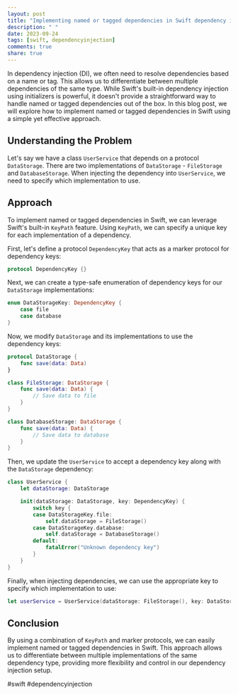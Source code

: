 ```yaml
---
layout: post
title: "Implementing named or tagged dependencies in Swift dependency injection"
description: " "
date: 2023-09-24
tags: [swift, dependencyinjection]
comments: true
share: true
---
```


In dependency injection (DI), we often need to resolve dependencies based on a name or tag. This allows us to differentiate between multiple dependencies of the same type. While Swift's built-in dependency injection using initializers is powerful, it doesn't provide a straightforward way to handle named or tagged dependencies out of the box. In this blog post, we will explore how to implement named or tagged dependencies in Swift using a simple yet effective approach.

## Understanding the Problem

Let's say we have a class `UserService` that depends on a protocol `DataStorage`. There are two implementations of `DataStorage` - `FileStorage` and `DatabaseStorage`. When injecting the dependency into `UserService`, we need to specify which implementation to use.

## Approach

To implement named or tagged dependencies in Swift, we can leverage Swift's built-in `KeyPath` feature. Using `KeyPath`, we can specify a unique key for each implementation of a dependency. 

First, let's define a protocol `DependencyKey` that acts as a marker protocol for dependency keys:

```swift
protocol DependencyKey {}
```

Next, we can create a type-safe enumeration of dependency keys for our `DataStorage` implementations:

```swift
enum DataStorageKey: DependencyKey {
    case file
    case database
}
```

Now, we modify `DataStorage` and its implementations to use the dependency keys:

```swift
protocol DataStorage {
    func save(data: Data)
}

class FileStorage: DataStorage {
    func save(data: Data) {
        // Save data to file
    }
}

class DatabaseStorage: DataStorage {
    func save(data: Data) {
        // Save data to database
    }
}
```

Then, we update the `UserService` to accept a dependency key along with the `DataStorage` dependency:

```swift
class UserService {
    let dataStorage: DataStorage

    init(dataStorage: DataStorage, key: DependencyKey) {
        switch key {
        case DataStorageKey.file:
            self.dataStorage = FileStorage()
        case DataStorageKey.database:
            self.dataStorage = DatabaseStorage()
        default:
            fatalError("Unknown dependency key")
        }
    }
}
```

Finally, when injecting dependencies, we can use the appropriate key to specify which implementation to use:

```swift
let userService = UserService(dataStorage: FileStorage(), key: DataStorageKey.file)
```

## Conclusion

By using a combination of `KeyPath` and marker protocols, we can easily implement named or tagged dependencies in Swift. This approach allows us to differentiate between multiple implementations of the same dependency type, providing more flexibility and control in our dependency injection setup.

#swift #dependencyinjection